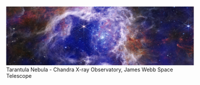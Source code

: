 ![p1](https://github.com/yli12313/yli12313/blob/main/Tarantula_Nebula.png)  
Tarantula Nebula - Chandra X-ray Observatory, James Webb Space Telescope


